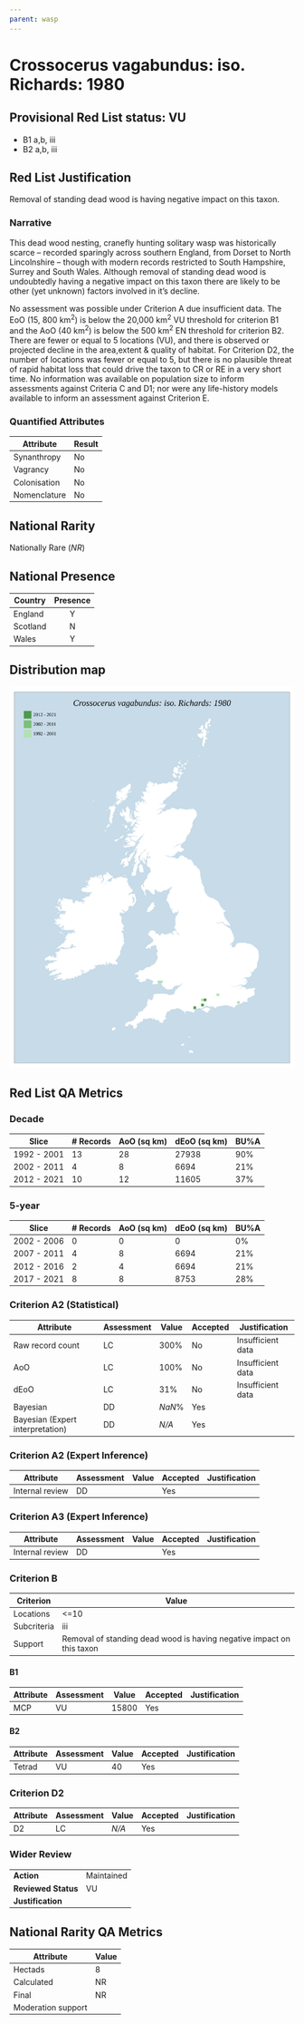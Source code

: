```yaml
---
parent: wasp
---
```


# Crossocerus vagabundus: iso. Richards: 1980

## Provisional Red List status: VU
- B1 a,b, iii
- B2 a,b, iii

## Red List Justification
Removal of standing dead wood is having negative impact on this taxon.
### Narrative
This dead wood nesting, cranefly hunting solitary wasp was historically scarce – recorded sparingly across southern England, from Dorset to North Lincolnshire – though with modern records restricted to South Hampshire, Surrey and South Wales. Although removal of standing dead wood is undoubtedly having a negative impact on this taxon there are likely to be other (yet unknown) factors involved in it’s decline.

No assessment was possible under Criterion A due insufficient data. The EoO (15, 800 km<sup>2</sup>) is below the 20,000 km<sup>2</sup> VU threshold for criterion B1 and the AoO (40 km<sup>2</sup>) is below the 500 km<sup>2</sup> EN threshold for criterion B2. There are fewer or equal to 5 locations (VU), and there is observed or projected decline in the area,extent & quality of habitat. For Criterion D2, the number of locations was fewer or equal to 5, but there is no plausible threat of rapid habitat loss that could drive the taxon to CR or RE in a very short time. No information was available on population size to inform assessments against Criteria C and D1; nor were any life-history models available to inform an assessment against Criterion E.
### Quantified Attributes
|Attribute|Result|
|---|---|
|Synanthropy|No|
|Vagrancy|No|
|Colonisation|No|
|Nomenclature|No|


## National Rarity
Nationally Rare (*NR*)

## National Presence
|Country|Presence
|---|:-:|
|England|Y|
|Scotland|N|
|Wales|Y|


## Distribution map
![](../map/417.svg)

## Red List QA Metrics
### Decade
| Slice | # Records | AoO (sq km) | dEoO (sq km) |BU%A |
|---|---|---|---|---|
|1992 - 2001|13|28|27938|90%|
|2002 - 2011|4|8|6694|21%|
|2012 - 2021|10|12|11605|37%|
### 5-year
| Slice | # Records | AoO (sq km) | dEoO (sq km) |BU%A |
|---|---|---|---|---|
|2002 - 2006|0|0|0|0%|
|2007 - 2011|4|8|6694|21%|
|2012 - 2016|2|4|6694|21%|
|2017 - 2021|8|8|8753|28%|
### Criterion A2 (Statistical)
|Attribute|Assessment|Value|Accepted|Justification
|---|---|---|---|---|
|Raw record count|LC|300%|No|Insufficient data|
|AoO|LC|100%|No|Insufficient data|
|dEoO|LC|31%|No|Insufficient data|
|Bayesian|DD|*NaN*%|Yes||
|Bayesian (Expert interpretation)|DD|*N/A*|Yes||
### Criterion A2 (Expert Inference)
|Attribute|Assessment|Value|Accepted|Justification
|---|---|---|---|---|
|Internal review|DD||Yes||
### Criterion A3 (Expert Inference)
|Attribute|Assessment|Value|Accepted|Justification
|---|---|---|---|---|
|Internal review|DD||Yes||
### Criterion B
|Criterion| Value|
|---|---|
|Locations|<=10|
|Subcriteria|iii|
|Support|Removal of standing dead wood is having negative impact on this taxon|
#### B1
|Attribute|Assessment|Value|Accepted|Justification
|---|---|---|---|---|
|MCP|VU|15800|Yes||
#### B2
|Attribute|Assessment|Value|Accepted|Justification
|---|---|---|---|---|
|Tetrad|VU|40|Yes||
### Criterion D2
|Attribute|Assessment|Value|Accepted|Justification
|---|---|---|---|---|
|D2|LC|*N/A*|Yes||
### Wider Review
|  |  |
|---|---|
|**Action**|Maintained|
|**Reviewed Status**|VU|
|**Justification**||


## National Rarity QA Metrics
|Attribute|Value|
|---|---|
|Hectads|8|
|Calculated|NR|
|Final|NR|
|Moderation support||


